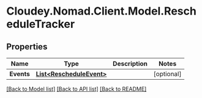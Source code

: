 # Cloudey.Nomad.Client.Model.RescheduleTracker

## Properties

Name | Type | Description | Notes
------------ | ------------- | ------------- | -------------
**Events** | [**List&lt;RescheduleEvent&gt;**](RescheduleEvent.md) |  | [optional] 

[[Back to Model list]](../README.md#documentation-for-models) [[Back to API list]](../README.md#documentation-for-api-endpoints) [[Back to README]](../README.md)

